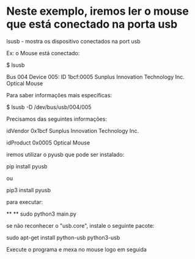 # Neste exemplo, iremos ler o mouse que está conectado na porta usb
lsusb - mostra os dispositivo conectados na port usb

Ex: o Mouse está conectado:

$ lsusb

Bus 004 Device 005: ID 1bcf:0005 Sunplus Innovation Technology Inc. Optical Mouse

Para saber informações mais específicas:

$ lsusb -D /dev/bus/usb/004/005

Precisamos das seguintes informações:


idVendor           0x1bcf Sunplus Innovation Technology Inc.

idProduct          0x0005 Optical Mouse

iremos utilizar o pyusb que pode ser instalado:

pip install pyusb 

ou

pip3 install pyusb

para executar: 

** ** sudo python3 main.py

se não reconhecer o "usb.core", instale o seguinte pacote:

sudo apt-get install python-usb python3-usb

Execute o programa e mexa no mouse logo em seguida

